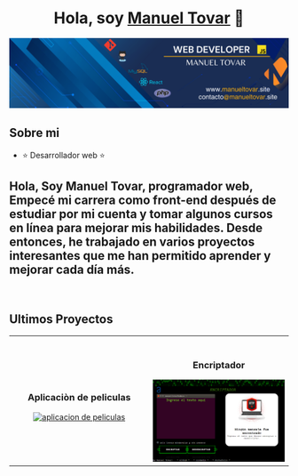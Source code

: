 <div align="center">
<h1 align="center">Hola, soy <a href="https://manueltovar.site">Manuel Tovar</a> 👋</h1>
</div>
<img src="./Banner.png">


## Sobre mi

- ⭐ Desarrollador web ⭐ 
<h2 class="fw-300">
                              Hola, Soy Manuel Tovar,
                              <strong>programador web, </strong>Empecé mi
                              carrera como <strong>front-end</strong> después de
                              estudiar por mi cuenta y tomar algunos cursos en
                              línea para mejorar mis habilidades. Desde
                              entonces, he trabajado en varios proyectos
                              interesantes que me han permitido aprender y
                              mejorar cada día más.
                            </h2>
<br>

## Ultimos Proyectos
<table>
<tr>
<td width="50%">
<h3 align="center">Aplicaciòn de peliculas </h3>
<div align="center">
<a href="https://manuel-tovar.github.io/aplicacion-pelicula/" target="_blank"><img src="https://user-images.githubusercontent.com/104531937/215139581-7fd7acd8-503b-4d9d-b850-71f3299fd63d.PNG" width="400" alt="aplicacion de peliculas"></a>                                                                                     
</td>

<td width="50%">
               <br>
<h3 align="center">Encriptador</h3>
<div align="center">                                       
<a href="https://manuel-tovar.github.io/encriptador/" target="_blank"><img src="https://github.com/Manuel-Tovar/encriptador/blob/main/img/Captura.PNG"></a>
<br>                                                        
</table>                                                                                 
</div>
<br>




